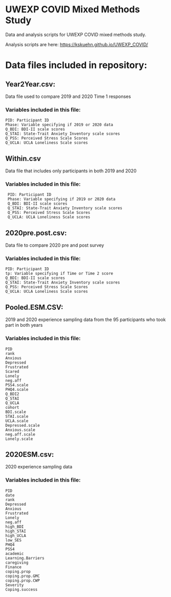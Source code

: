 # UWEXP COVID Mixed Methods Study
Data and analysis scripts for UWEXP COVID mixed methods study. 

Analysis scripts are here: https://kskuehn.github.io/UWEXP_COVID/ 

# Data files included in repository: 

## Year2Year.csv:
 Data file used to compare 2019 and 2020 Time 1 responses
  ### Variables included in this file:
    PID: Participant ID
    Phase: Variable specifying if 2019 or 2020 data 
    Q_BDI: BDI-II scale scores  
    Q_STAI: State-Trait Anxiety Inventory scale scores
    Q_PSS: Perceived Stress Scale Scores
    Q_UCLA: UCLA Loneliness Scale scores
    
## Within.csv
 Data file that includes only participants in both 2019 and 2020
 ### Variables included in this file:
     PID: Participant ID
     Phase: Variable specifying if 2019 or 2020 data 
     Q_BDI: BDI-II scale scores  
     Q_STAI: State-Trait Anxiety Inventory scale scores
     Q_PSS: Perceived Stress Scale Scores
     Q_UCLA: UCLA Loneliness Scale scores

## 2020pre.post.csv: 
  Data file to compare 2020 pre and post survey
  ### Variables included in this file:
    PID: Participant ID
    tp: Variable specifying if Time or Time 2 score
    Q_BDI: BDI-II scale scores  
    Q_STAI: State-Trait Anxiety Inventory scale scores
    Q_PSS: Perceived Stress Scale Scores
    Q_UCLA: UCLA Loneliness Scale scores

## Pooled.ESM.CSV: 
  2019 and 2020 experience sampling data from the 95 participants who took part in both years
   ### Variables included in this file:
    PID
    rank	
    Anxious	
    Depressed	
    Frustrated	
    Scared	
    Lonely	
    neg.aff	
    PSS4.scale	
    PHQ4.scale	
    Q_BDI2	
    Q_STAI	
    Q_UCLA	
    cohort	
    BDI.scale	
    STAI.scale	
    UCLA.scale	
    Depressed.scale	
    Anxious.scale	
    neg.aff.scale	
    Lonely.scale
  
## 2020ESM.csv: 
  2020 experience sampling data 
   ### Variables included in this file:
    PID
    date
    rank
    Depressed
    Anxious
    Frustrated
    Lonely
    neg.aff
    high_BDI
    high_STAI
    high_UCLA
    low_SES
    PHQ4
    PSS4
    academic
    Learning.Barriers
    caregiving
    Finance
    coping.prop
    coping.prop.GMC
    coping.prop.CWP
    Severity
    Coping.success
